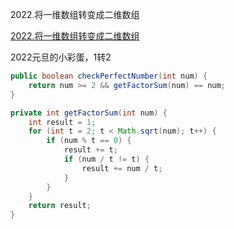 2022.将一维数组转变成二维数组

[2022.将一维数组转变成二维数组
](https://leetcode-cn.com/problems/convert-1d-array-into-2d-array/)

2022元旦的小彩蛋，1转2



```java
public boolean checkPerfectNumber(int num) {
    return num >= 2 && getFactorSum(num) == num;
}

private int getFactorSum(int num) {
    int result = 1;
    for (int t = 2; t < Math.sqrt(num); t++) {
        if (num % t == 0) {
            result += t;
            if (num / t != t) {
                result += num / t;
            }
        }
    }
    return result;
}
```

